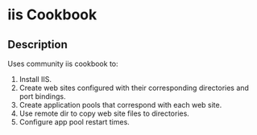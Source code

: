 # iis Cookbook

## Description
Uses community iis cookbook to:
1. Install IIS.
2. Create web sites configured with their corresponding directories and port bindings.
4. Create application pools that correspond with each web site.
5. Use remote dir to copy web site files to directories.
6. Configure app pool restart times. 

